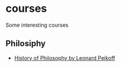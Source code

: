 # courses
Some interesting courses

## Philosiphy

* [History of Philosophy by Leonard Peikoff](https://www.youtube.com/playlist?list=PLqsoWxJ-qmMuYO4AKp7NZ_qBy6gaj3cUv)
